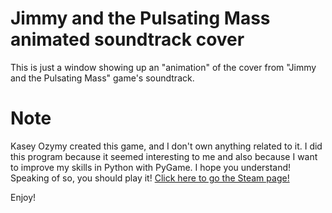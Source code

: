 # Jimmy and the Pulsating Mass animated soundtrack cover
This is just a window showing up an "animation" of the cover from "Jimmy and the Pulsating Mass" game's soundtrack.

# Note
Kasey Ozymy created this game, and I don't own anything related to it. I did this program because it seemed interesting to me and also because I want to improve my skills in Python with PyGame. I hope you understand! Speaking of so, you should play it! [Click here to go the Steam page!](https://store.steampowered.com/app/706560/Jimmy_and_the_Pulsating_Mass/)

Enjoy!
